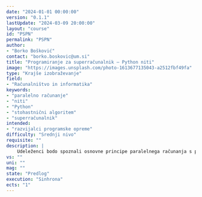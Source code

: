 ```yaml
---
date: "2024-01-01 00:00:00" 
version: "0.1.1"
lastUpdate: "2024-03-09 20:00:00"
layout: "course"
id: "PSPN"
permalink: "PSPN"
author:
- "Borko Bošković"
contact: "borko.boskovic@um.si"
title: "Programiranje za superračunalnik – Python niti"
image: "https://images.unsplash.com/photo-1613677135043-a2512fbf49fa"
type: "Krajše izobraževanje"
field:
- "Računalništvo in informatika"
keywords:
- "paralelno računanje"
- "niti"
- "Python"
- "stohastnični algoritem"
- "superračunalnik"
intended:
- "razvijalci programske opreme"
difficulty: "Srednji nivo"
requisite: ""
description: |
    Udeleženci bodo spoznali osnovne principe paralelnega računanja s pomočjo niti v programskem jeziku Python. Predstavljeni bodo osnovi vidiki sočasnosti, delovanje večjedrnih računalnikov, uporaba deljenega pomnilnika, kritičnih sekcij itd. Udeleženci bodo pri praktičnem delu reševali kombinatorični problem, ki uporablja več niti, s pomočjo stohastičnega algoritma.
vs: ""
uni: ""
mag: ""
state: "Predlog"
execution: "Sinhrona"
ects: "1"
---
```

